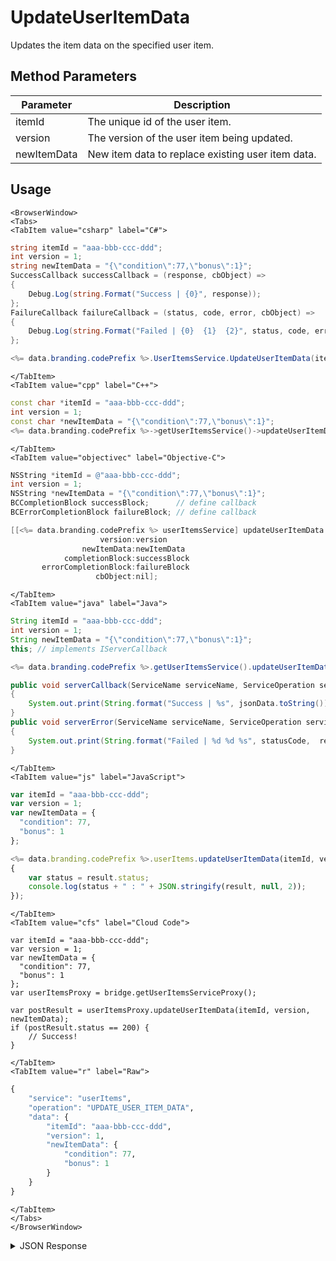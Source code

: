 # UpdateUserItemData

Updates the item data on the specified user item.

<PartialServop service_name="userItems" operation_name="UPDATE_USER_ITEM_DATA" />

## Method Parameters
Parameter | Description
--------- | -----------
itemId | The unique id of the user item. 
version | The version of the user item being updated. 
newItemData | New item data to replace existing user item data. 

## Usage

```mdx-code-block
<BrowserWindow>
<Tabs>
<TabItem value="csharp" label="C#">
```

```csharp
string itemId = "aaa-bbb-ccc-ddd";
int version = 1;
string newItemData = "{\"condition\":77,\"bonus\":1}";
SuccessCallback successCallback = (response, cbObject) =>
{
    Debug.Log(string.Format("Success | {0}", response));
};
FailureCallback failureCallback = (status, code, error, cbObject) =>
{
    Debug.Log(string.Format("Failed | {0}  {1}  {2}", status, code, error));
};

<%= data.branding.codePrefix %>.UserItemsService.UpdateUserItemData(itemId, version, newItemData, successCallback, failureCallback);
```

```mdx-code-block
</TabItem>
<TabItem value="cpp" label="C++">
```

```cpp
const char *itemId = "aaa-bbb-ccc-ddd";
int version = 1;
const char *newItemData = "{\"condition\":77,\"bonus\":1}";
<%= data.branding.codePrefix %>->getUserItemsService()->updateUserItemData(itemId, version, newItemData, this);
```

```mdx-code-block
</TabItem>
<TabItem value="objectivec" label="Objective-C">
```

```objectivec
NSString *itemId = @"aaa-bbb-ccc-ddd";
int version = 1;
NSString *newItemData = "{\"condition\":77,\"bonus\":1}";
BCCompletionBlock successBlock;      // define callback
BCErrorCompletionBlock failureBlock; // define callback

[[<%= data.branding.codePrefix %> userItemsService] updateUserItemData:itemId
                    version:version
                newItemData:newItemData
            completionBlock:successBlock
       errorCompletionBlock:failureBlock
                   cbObject:nil];
```

```mdx-code-block
</TabItem>
<TabItem value="java" label="Java">
```

```java
String itemId = "aaa-bbb-ccc-ddd";
int version = 1;
String newItemData = "{\"condition\":77,\"bonus\":1}";
this; // implements IServerCallback

<%= data.branding.codePrefix %>.getUserItemsService().updateUserItemData(itemId, version, newItemData, this);

public void serverCallback(ServiceName serviceName, ServiceOperation serviceOperation, JSONObject jsonData)
{
    System.out.print(String.format("Success | %s", jsonData.toString()));
}
public void serverError(ServiceName serviceName, ServiceOperation serviceOperation, int statusCode, int reasonCode, String jsonError)
{
    System.out.print(String.format("Failed | %d %d %s", statusCode,  reasonCode, jsonError.toString()));
}
```

```mdx-code-block
</TabItem>
<TabItem value="js" label="JavaScript">
```

```javascript
var itemId = "aaa-bbb-ccc-ddd";
var version = 1;
var newItemData = {
  "condition": 77,
  "bonus": 1
};

<%= data.branding.codePrefix %>.userItems.updateUserItemData(itemId, version, newItemData, result =>
{
    var status = result.status;
    console.log(status + " : " + JSON.stringify(result, null, 2));
});
```

```mdx-code-block
</TabItem>
<TabItem value="cfs" label="Cloud Code">
```

```cfscript
var itemId = "aaa-bbb-ccc-ddd";
var version = 1;
var newItemData = {
  "condition": 77,
  "bonus": 1
};
var userItemsProxy = bridge.getUserItemsServiceProxy();

var postResult = userItemsProxy.updateUserItemData(itemId, version, newItemData);
if (postResult.status == 200) {
    // Success!
}
```

```mdx-code-block
</TabItem>
<TabItem value="r" label="Raw">
```

```r
{
	"service": "userItems",
	"operation": "UPDATE_USER_ITEM_DATA",
	"data": {
		"itemId": "aaa-bbb-ccc-ddd",
		"version": 1,
		"newItemData": {
			"condition": 77,
			"bonus": 1
		}
	}
}
```

```mdx-code-block
</TabItem>
</Tabs>
</BrowserWindow>
```

<details>
<summary>JSON Response</summary>

```json
{
  "data": {
    "item": {
      "itemId": "bf74cc8a-3987-4bf7-8e35-683917e14ab8",
      "defId": "medal_bronze_1",
      "quantity": 1,
      "usesLeft": null,
      "coolDownStart": -1,
      "recoveryStart": -1,
      "itemData": {
        "condition": 77,
        "bonus": 1
      },
      "giftedTo": null,
      "giftedFrom": null,
      "blockId": null,
      "createdAt": 1566851160771,
      "updatedAt": 1566851174886,
      "version": 2,
      "maxUses": null,
      "coolDownUntil": -1,
      "recoveryUntil": -1,
      "itemDef": {}
    }
  },
  "status": 200
}
```
</details>

